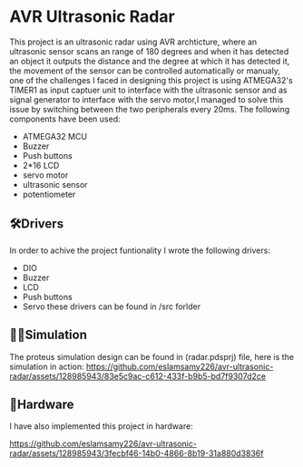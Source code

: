 # AVR Ultrasonic Radar
This project is an ultrasonic radar using AVR archticture, where an ultrasonic sensor scans an range of 180 degrees and when it has detected an object it outputs the 
distance and the degree at which it has detected it, the movement of the sensor can be controlled automatically or manualy, one of the challenges I faced in designing
this project is using ATMEGA32's TIMER1 as input captuer unit to interface with the ultrasonic sensor and as signal generator to interface with the servo motor,I managed
to solve this issue by switching between the two peripherals every 20ms. 
 The following components have been used:
 * ATMEGA32 MCU
 * Buzzer
 * Push buttons
 * 2*16 LCD
 * servo motor
 * ultrasonic sensor
 * potentiometer

## 🛠️Drivers
In order to achive the project funtionality I wrote the following drivers:
* DIO
* Buzzer
* LCD
* Push buttons
* Servo 
these drivers can be found in /src forlder

## 👨‍💻Simulation
The proteus simulation design can be found in (radar.pdsprj) file, here is the simulation in action:
https://github.com/eslamsamy226/avr-ultrasonic-radar/assets/128985943/83e5c9ac-c612-433f-b9b5-bd7f9307d2ce

## 🔳Hardware
I have also implemented this project in hardware:


https://github.com/eslamsamy226/avr-ultrasonic-radar/assets/128985943/3fecbf46-14b0-4866-8b19-31a880d3836f





